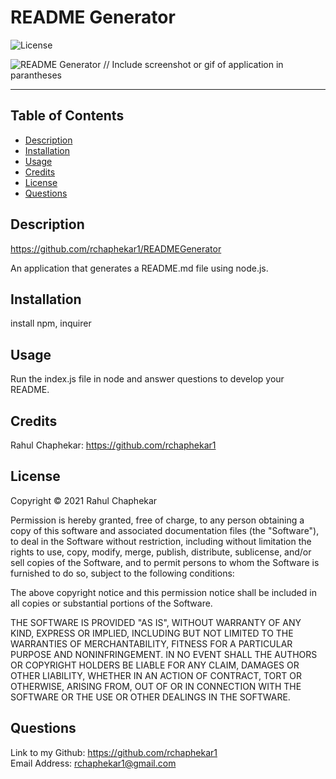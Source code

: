 # README Generator

![License](https://img.shields.io/npm/l/inquirer)

![README Generator]() // Include screenshot or gif of application in parantheses

<hr>

## Table of Contents
<ul>
    <li><a href="#description">Description</a></li>
    <li><a href="#installation">Installation</a></li>
    <li><a href="#usage">Usage</a></li>
    <li><a href="#credits">Credits</a></li>
    <li><a href="#license">License</a></li>
    <li><a href="#questions">Questions</a></li>
</ul>

## Description

https://github.com/rchaphekar1/READMEGenerator

An application that generates a README.md file using node.js.

## Installation

install npm, inquirer

## Usage

Run the index.js file in node and answer questions to develop your README.

## Credits

Rahul Chaphekar: https://github.com/rchaphekar1

## License

Copyright © 2021 Rahul Chaphekar

Permission is hereby granted, free of charge, to any person obtaining a copy
of this software and associated documentation files (the "Software"), to deal
in the Software without restriction, including without limitation the rights
to use, copy, modify, merge, publish, distribute, sublicense, and/or sell
copies of the Software, and to permit persons to whom the Software is
furnished to do so, subject to the following conditions:

The above copyright notice and this permission notice shall be included in all
copies or substantial portions of the Software.

THE SOFTWARE IS PROVIDED "AS IS", WITHOUT WARRANTY OF ANY KIND, EXPRESS OR
IMPLIED, INCLUDING BUT NOT LIMITED TO THE WARRANTIES OF MERCHANTABILITY,
FITNESS FOR A PARTICULAR PURPOSE AND NONINFRINGEMENT. IN NO EVENT SHALL THE
AUTHORS OR COPYRIGHT HOLDERS BE LIABLE FOR ANY CLAIM, DAMAGES OR OTHER
LIABILITY, WHETHER IN AN ACTION OF CONTRACT, TORT OR OTHERWISE, ARISING FROM,
OUT OF OR IN CONNECTION WITH THE SOFTWARE OR THE USE OR OTHER DEALINGS IN THE
SOFTWARE.

## Questions

Link to my Github: https://github.com/rchaphekar1
<br>
Email Address: rchaphekar1@gmail.com
